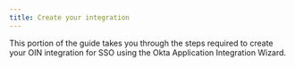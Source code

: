 ```yaml
---
title: Create your integration
---
```


This portion of the guide takes you through the steps required to create your OIN integration for SSO using the Okta Application Integration Wizard.

<StackSelector snippet="create" />

<NextSectionLink/>
